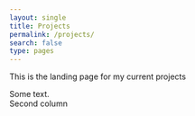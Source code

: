 ```yaml
---
layout: single
title: Projects
permalink: /projects/
search: false
type: pages
---
```


This is the landing page for my current projects

<div class="row">
  <div class="col-md-8" markdown="1">
  Some text.
  </div>

  <div class="col-md-4" markdown="1">
  Second column
  </div>
</div>
